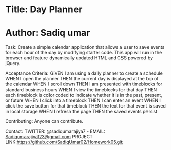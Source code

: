 # Title: Day Planner
# Author: Sadiq umar

Task: Create a simple calendar application that allows a user to save events for each hour of the day by modifying starter code. This app will run in the browser and feature dynamically updated HTML and CSS powered by jQuery.

Acceptance Criteria:
GIVEN I am using a daily planner to create a schedule
WHEN I open the planner
THEN the current day is displayed at the top of the calendar
WHEN I scroll down
THEN I am presented with timeblocks for standard business hours
WHEN I view the timeblocks for that day
THEN each timeblock is color coded to indicate whether it is in the past, present, or future
WHEN I click into a timeblock
THEN I can enter an event
WHEN I click the save button for that timeblock
THEN the text for that event is saved in local storage
WHEN I refresh the page
THEN the saved events persist

Contributing: Anyone can contribute.

Contact: TWITTER: @sadiqumarajiya7 - EMAIL: Sadiqumarajiya123@gmail.com PROJECT LINK:https://github.com/SadiqUmar02/Homework05.git
